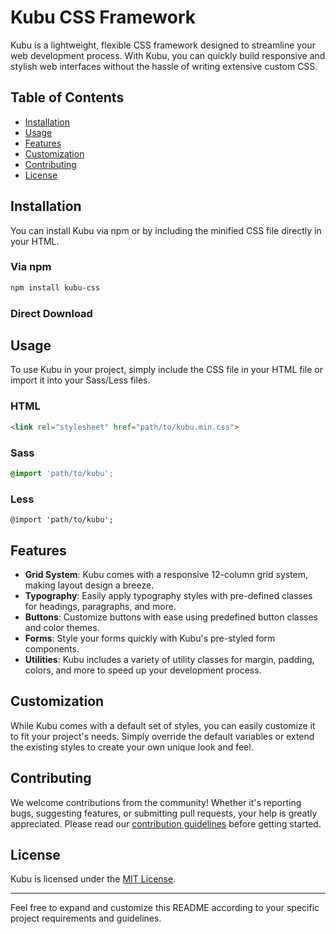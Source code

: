 # Kubu CSS Framework

Kubu is a lightweight, flexible CSS framework designed to streamline your web development process. With Kubu, you can quickly build responsive and stylish web interfaces without the hassle of writing extensive custom CSS.

## Table of Contents

- [Installation](#installation)
- [Usage](#usage)
- [Features](#features)
- [Customization](#customization)
- [Contributing](#contributing)
- [License](#license)

## Installation

You can install Kubu via npm or by including the minified CSS file directly in your HTML.

### Via npm

```bash
npm install kubu-css
```

### Direct Download

<!-- You can download the minified CSS file from the [Kubu GitHub releases page](https://github.com/example/kubu-css/releases). -->

## Usage

To use Kubu in your project, simply include the CSS file in your HTML file or import it into your Sass/Less files.

### HTML

```html
<link rel="stylesheet" href="path/to/kubu.min.css">
```

### Sass

```scss
@import 'path/to/kubu';
```

### Less

```less
@import 'path/to/kubu';
```

## Features

- **Grid System**: Kubu comes with a responsive 12-column grid system, making layout design a breeze.
- **Typography**: Easily apply typography styles with pre-defined classes for headings, paragraphs, and more.
- **Buttons**: Customize buttons with ease using predefined button classes and color themes.
- **Forms**: Style your forms quickly with Kubu's pre-styled form components.
- **Utilities**: Kubu includes a variety of utility classes for margin, padding, colors, and more to speed up your development process.

## Customization

While Kubu comes with a default set of styles, you can easily customize it to fit your project's needs. Simply override the default variables or extend the existing styles to create your own unique look and feel.

## Contributing

We welcome contributions from the community! Whether it's reporting bugs, suggesting features, or submitting pull requests, your help is greatly appreciated. Please read our [contribution guidelines](CONTRIBUTING.md) before getting started.

## License

Kubu is licensed under the [MIT License](LICENSE).

---

Feel free to expand and customize this README according to your specific project requirements and guidelines.